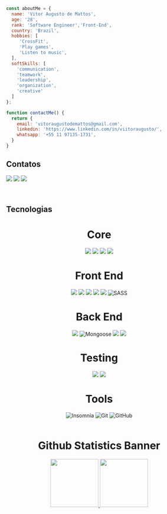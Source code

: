 
```JavaScript
const aboutMe = {
  name: 'Vitor Augusto de Mattos',
  age: '28',
  rank: 'Software Engineer','Front-End',
  country: 'Brazil',
  hobbies: [
     'CrossFit',
     'Play games',
     'Listen to music',
  ],
  softSkills: [
    'communication',
    'teamwork',
    'leadership',
    'organization',
    'creative'
  ]
};

function contactMe() {
  return {
    email: 'vitoraugustodemattos@gmail.com',
    linkedin: 'https://www.linkedin.com/in/viitoraugusto/',
    whatsapp: '+55 11 97135-1731',
  }
}
```

## Contatos


<a href="https://www.linkedin.com/in/viitoraugusto/" target="_blank"><img src="https://img.shields.io/badge/LinkedIn-0077B5?style=for-the-badge&logo=linkedin&logoColor=white" target="_blank"></a>
<a href="https://github.com/ViitorAugusto" target="_blank"><img src="https://img.shields.io/badge/GitHub-100000?style=for-the-badge&logo=github&logoColor=white" target="_blank"></a>
<a href="#" target="_blank"><img src="https://img.shields.io/badge/-Instagram-%23E4405F?style=for-the-badge&logo=instagram&logoColor=white" target="_blank"></a>

<br>

## Tecnologias

<h1 align="center"> Core </h1>
<section align="center">
  <img src="https://img.shields.io/badge/JavaScript-F7DF1E?style=for-the-badge&logo=javascript&logoColor=black" />
  <img src="https://img.shields.io/badge/TypeScript-007ACC?style=for-the-badge&logo=typescript&logoColor=white" />
  <img src="https://img.shields.io/badge/Node.js-43853D?style=for-the-badge&logo=node.js&logoColor=white" />
  <img src="https://img.shields.io/badge/React-20232A?style=for-the-badge&logo=react&logoColor=61DAFB" />
  
</section>

<h1 align="center"> Front End </h1>
<section align="center">
  <img src="https://img.shields.io/badge/HTML5-E34F26?style=for-the-badge&logo=html5&logoColor=white" />
  <img src="https://img.shields.io/badge/CSS3-1572B6?style=for-the-badge&logo=css3&logoColor=white" />
  <img src="https://img.shields.io/badge/React_Router-CA4245?style=for-the-badge&logo=react-router&logoColor=white" />
  <img src="https://img.shields.io/badge/Redux-593D88?style=for-the-badge&logo=redux&logoColor=white" />
  <img src="https://img.shields.io/badge/tailwindcss-%2338B2AC.svg?style=for-the-badge&logo=tailwind-css&logoColor=white" />
  <img alt="SASS" src="https://img.shields.io/badge/Sass-CC6699?style=for-the-badge&logo=sass&logoColor=white">
</section>

<h1 align="center"> Back End </h1>
<section align="center">
  <img src="https://img.shields.io/badge/MongoDB-4EA94B?style=for-the-badge&logo=mongodb&logoColor=white" />
  <img src="https://user-images.githubusercontent.com/98183352/197245910-96b870c8-ef6a-4879-bfe2-4b4afb392fe0.png" alt="Mongoose" />
  <img src="https://img.shields.io/badge/MySQL-00000F?style=for-the-badge&logo=mysql&logoColor=white" />
  <img src="https://img.shields.io/badge/Express.js-404D59?style=for-the-badge" />
  
</section>

<h1 align="center"> Testing </h1>
<section align="center">
 
  <img src="https://img.shields.io/badge/Mocha-8D6748?style=for-the-badge&logo=Mocha&logoColor=white"/>
  <img src="https://img.shields.io/badge/chai-A30701?style=for-the-badge&logo=chai&logoColor=white" />
</section>

<h1 align="center"> Tools </h1>
<section align="center">
  <!--<img src="https://img.shields.io/badge/Docker-2CA5E0?style=for-the-badge&logo=docker&logoColor=white" alt="Docker" /> -->
  <img src="https://img.shields.io/badge/Insomnia-5849be?style=for-the-badge&logo=Insomnia&logoColor=white" alt="Insomnia"/>
  <img src="https://img.shields.io/badge/git-%23F05033.svg?style=for-the-badge&logo=git&logoColor=white" alt="Git" />
  <img src="https://img.shields.io/badge/github-%23121011.svg?style=for-the-badge&logo=github&logoColor=white" alt="GitHub" />
</section>

<br>

<!-- ![Viitor GitHub stats](https://github-readme-stats.vercel.app/api?username=viitoraugusto&show_icons=true&theme=dracula) -->

<h1 align="center"> Github Statistics Banner</h1>
<section align="center">


<div align="center">
  <a href="https://github.com/ViitorAugusto">
  <img height="130em" src="https://github-readme-stats.vercel.app/api?username=viitoraugusto&show_icons=true&theme=dracula&include_all_commits=true&count_private=true"/>
  <img height="130em" src="https://github-readme-stats.vercel.app/api/top-langs/?username=viitoraugusto&layout=compact&langs_count=7&theme=dracula"/>
   
</div>

<br>





